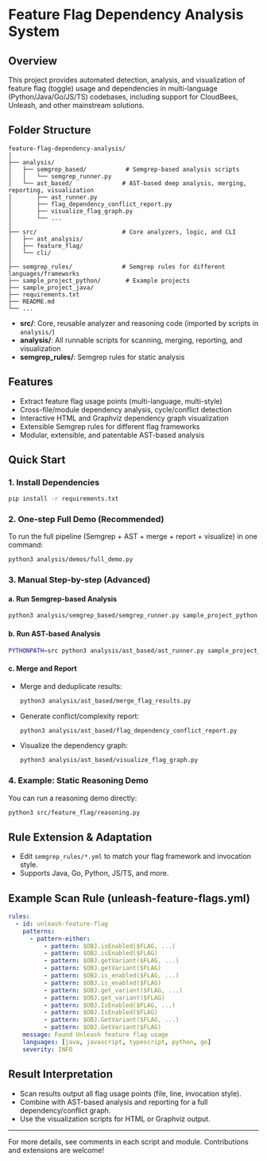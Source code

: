 # Feature Flag Dependency Analysis System

## Overview

This project provides automated detection, analysis, and visualization of feature flag (toggle) usage and dependencies in multi-language (Python/Java/Go/JS/TS) codebases, including support for CloudBees, Unleash, and other mainstream solutions.

## Folder Structure

```
feature-flag-dependency-analysis/
│
├── analysis/
│   ├── semgrep_based/           # Semgrep-based analysis scripts
│   │   └── semgrep_runner.py
│   └── ast_based/              # AST-based deep analysis, merging, reporting, visualization
│       ├── ast_runner.py
│       ├── flag_dependency_conflict_report.py
│       ├── visualize_flag_graph.py
│       └── ...
│
├── src/                        # Core analyzers, logic, and CLI
│   ├── ast_analysis/
│   ├── feature_flag/
│   └── cli/
│
├── semgrep_rules/              # Semgrep rules for different languages/frameworks
├── sample_project_python/       # Example projects
├── sample_project_java/
├── requirements.txt
├── README.md
└── ...
```

- **src/**: Core, reusable analyzer and reasoning code (imported by scripts in `analysis/`)
- **analysis/**: All runnable scripts for scanning, merging, reporting, and visualization
- **semgrep_rules/**: Semgrep rules for static analysis

## Features

- Extract feature flag usage points (multi-language, multi-style)
- Cross-file/module dependency analysis, cycle/conflict detection
- Interactive HTML and Graphviz dependency graph visualization
- Extensible Semgrep rules for different flag frameworks
- Modular, extensible, and patentable AST-based analysis

## Quick Start

### 1. Install Dependencies

```sh
pip install -r requirements.txt
```

### 2. One-step Full Demo (Recommended)

To run the full pipeline (Semgrep + AST + merge + report + visualize) in one command:

```sh
python3 analysis/demos/full_demo.py
```

### 3. Manual Step-by-step (Advanced)

#### a. Run Semgrep-based Analysis

```sh
python3 analysis/semgrep_based/semgrep_runner.py sample_project_python semgrep_rules/python-feature-flags.yml semgrep_auto_scan_result.json
```

#### b. Run AST-based Analysis

```sh
PYTHONPATH=src python3 analysis/ast_based/ast_runner.py sample_project_python python ast_auto_scan_result.json
```

#### c. Merge and Report

- Merge and deduplicate results:
  ```sh
  python3 analysis/ast_based/merge_flag_results.py
  ```
- Generate conflict/complexity report:
  ```sh
  python3 analysis/ast_based/flag_dependency_conflict_report.py
  ```
- Visualize the dependency graph:
  ```sh
  python3 analysis/ast_based/visualize_flag_graph.py
  ```

### 4. Example: Static Reasoning Demo

You can run a reasoning demo directly:
```sh
python3 src/feature_flag/reasoning.py
```

## Rule Extension & Adaptation

- Edit `semgrep_rules/*.yml` to match your flag framework and invocation style.
- Supports Java, Go, Python, JS/TS, and more.

## Example Scan Rule (unleash-feature-flags.yml)

```yaml
rules:
  - id: unleash-feature-flag
    patterns:
      - pattern-either:
          - pattern: $OBJ.isEnabled($FLAG, ...)
          - pattern: $OBJ.isEnabled($FLAG)
          - pattern: $OBJ.getVariant($FLAG, ...)
          - pattern: $OBJ.getVariant($FLAG)
          - pattern: $OBJ.is_enabled($FLAG, ...)
          - pattern: $OBJ.is_enabled($FLAG)
          - pattern: $OBJ.get_variant($FLAG, ...)
          - pattern: $OBJ.get_variant($FLAG)
          - pattern: $OBJ.IsEnabled($FLAG, ...)
          - pattern: $OBJ.IsEnabled($FLAG)
          - pattern: $OBJ.GetVariant($FLAG, ...)
          - pattern: $OBJ.GetVariant($FLAG)
    message: Found Unleash feature flag usage
    languages: [java, javascript, typescript, python, go]
    severity: INFO
```

## Result Interpretation

- Scan results output all flag usage points (file, line, invocation style).
- Combine with AST-based analysis and reporting for a full dependency/conflict graph.
- Use the visualization scripts for HTML or Graphviz output.

---

For more details, see comments in each script and module. Contributions and extensions are welcome!
